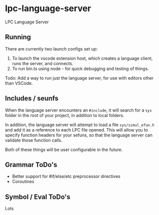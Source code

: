 # lpc-language-server

LPC Language Server

## Running

There are currently two launch configs set up:

1. To launch the vscode extension host, which creates a language client, runs the server, and connects.
2. To run bin.ts using node - for quick debugging and testing of things.

Todo: Add a way to run just the language server, for use with editors other than VSCode.

## Includes / seunfs

When the language server encounters an `#include`, it will search for a `sys` folder in the root of your project, in addition to local folders.

In addition, the language server will attempt to load a file `sys/simul_efun.h` and add it as a reference to each LPC file opened. This will allow you to specify function headers for your sefuns, so that the language server can validate those function calls.

Both of these things will be user configurable in the future.

## Grammar ToDo's

-   Better support for #if/else/etc preprocessor directives
-   Coroutines

## Symbol / Eval ToDo's

Lots

